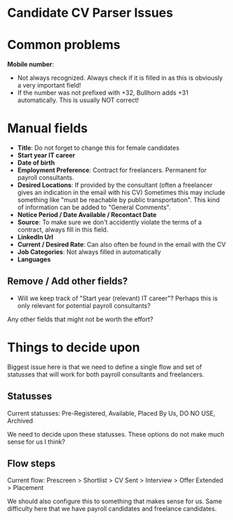 Candidate CV Parser Issues
==========================

# Common problems

**Mobile number**:  

- Not always recognized. Always check if it is filled in as this is obviously a very important field!
- If the number was not prefixed with +32, Bullhorn adds +31 automatically. This is usually NOT correct!


# Manual fields

- **Title**: Do not forget to change this for female candidates
- **Start year IT career**
- **Date of birth**
- **Employment Preference**: Contract for freelancers. Permanent for payroll consultants.
- **Desired Locations**: If provided by the consultant (often a freelancer gives an indication in the email with his CV) Sometimes this may include something like "must be reachable by public transportation". This kind of information can be added to "General Comments".
- **Notice Period / Date Available / Recontact Date**
- **Source**: To make sure we don't accidently violate the terms of a contract, always fill in this field.
- **LinkedIn Url**
- **Current / Desired Rate**: Can also often be found in the email with the CV
- **Job Categories**: Not always filled in automatically
- **Languages**


## Remove / Add other fields?

- Will we keep track of "Start year (relevant) IT career"? Perhaps this is only relevant for potential payroll consultants?

Any other fields that might not be worth the effort?


# Things to decide upon

Biggest issue here is that we need to define a single flow and set of statusses that will work for both payroll consultants and freelancers.

## Statusses

Current statusses: Pre-Registered, Available, Placed By Us, DO NO USE, Archived

We need to decide upon these statusses. These options do not make much sense for us I think?

## Flow steps

Current flow: Prescreen > Shortlist > CV Sent > Interview > Offer Extended > Placement

We should also configure this to something that makes sense for us.
Same difficulty here that we have payroll candidates and freelance candidates.

